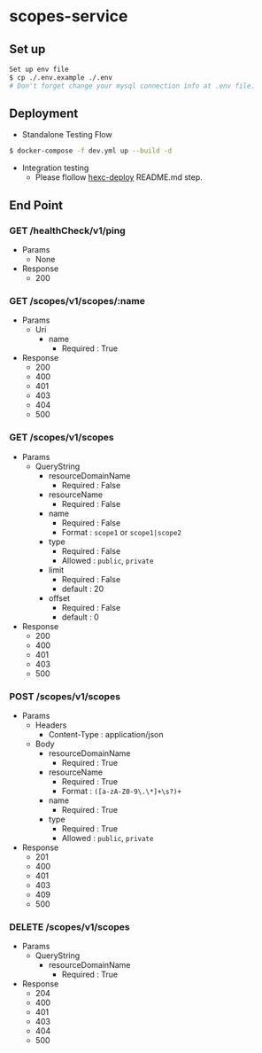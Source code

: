# scopes-service

## Set up
```bash
Set up env file
$ cp ./.env.example ./.env
# Don't forget change your mysql connection info at .env file.
```

## Deployment
- Standalone Testing Flow
```bash
$ docker-compose -f dev.yml up --build -d
```
- Integration testing
  - Please flollow [hexc-deploy](https://github.com/hexcraft-biz/hexc-deploy) README.md step.

## End Point

### GET /healthCheck/v1/ping
- Params
  - None
- Response
  - 200

### GET /scopes/v1/scopes/:name
- Params
  - Uri
    - name
      - Required : True
- Response
  - 200
  - 400
  - 401
  - 403
  - 404
  - 500

### GET /scopes/v1/scopes
- Params
  - QueryString
    - resourceDomainName
      - Required : False
    - resourceName
      - Required : False
    - name
      - Required : False
      - Format : `scope1` or `scope1|scope2`
    - type
      - Required : False
      - Allowed : `public`, `private`
    - limit
      - Required : False
      - default : 20
    - offset
      - Required : False
      - default : 0
- Response
  - 200
  - 400
  - 401
  - 403
  - 500

### POST /scopes/v1/scopes
- Params
  - Headers
    - Content-Type : application/json
  - Body
    - resourceDomainName
      - Required : True
    - resourceName
      - Required : True
      - Format : `([a-zA-Z0-9\.\*]+\s?)+`
    - name
      - Required : True
    - type
      - Required : True
      - Allowed : `public`, `private`
- Response
  - 201
  - 400
  - 401
  - 403
  - 409
  - 500

### DELETE /scopes/v1/scopes
- Params
  - QueryString
    - resourceDomainName
      - Required : True
- Response
  - 204
  - 400
  - 401
  - 403
  - 404
  - 500
